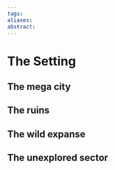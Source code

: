 ```yaml
---
tags: 
aliases: 
abstract:
---
```

# The Setting
## The mega city
## The ruins
## The wild expanse
## The unexplored sector